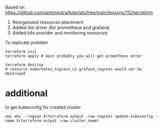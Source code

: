 
Based on https://github.com/antonputra/tutorials/tree/main/lessons/112/terraform

1. Reorganized resources placement
2. Added rbs driver (for prometheus and grafana)
2. Added k8s provider and monitoring resources

To replicate problem
```
terraform init
terraform apply # most probably you will get prometheus error 

terraform destroy
# resource kubernetes_ingress_v1.grafana_ingress would not be destroyed
```

# additional
to get kubeconfig for created cluster
```
aws eks --region $(terraform output -raw region) update-kubeconfig --name $(terraform output -raw cluster_name)
```
